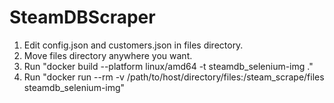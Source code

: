 # SteamDBScraper
1. Edit config.json and customers.json in files directory.
2. Move files directory anywhere you want.
3. Run "docker build --platform linux/amd64 -t steamdb_selenium-img ."
4. Run "docker run --rm -v /path/to/host/directory/files:/steam_scrape/files steamdb_selenium-img"
